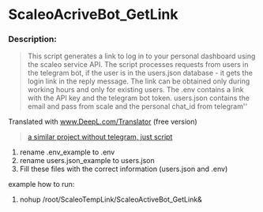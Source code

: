 # ScaleoAcriveBot_GetLink

### Description:

>This script generates a link to log in to your personal dashboard using the scaleo service API. The script processes requests from users in the telegram bot, if the user is in the users.json database - it gets the login link in the reply message. The link can be obtained only during working hours and only for existing users. The .env contains a link with the API key and the telegram bot token. users.json contains the email and pass from scale and the personal chat_id from telegram''


Translated with www.DeepL.com/Translator (free version)
>[a similar project without telegram, just script](https://github.com/sarff/ScaleoTempLink)

1) rename .env_example to .env
2) rename users.json_example to users.json
3) Fill these files with the correct information (users.json and .env)

example how to run:
1) nohup /root/ScaleoTempLink/ScaleoActiveBot_GetLink&
